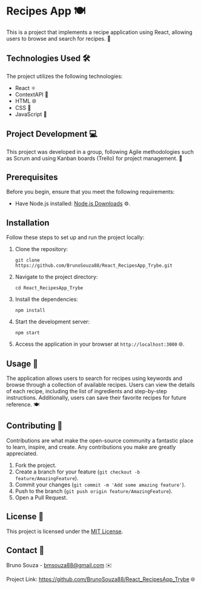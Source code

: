 <h1>Recipes App 🍽️</h1>

<p>This is a project that implements a recipe application using React, allowing users to browse and search for recipes. 🍳</p>

<h2>Technologies Used 🛠️</h2>

<p>The project utilizes the following technologies:</p>

<ul>
  <li>React ⚛️</li>
  <li>ContextAPI 🔄</li>
  <li>HTML 🌐</li>
  <li>CSS 🎨</li>
  <li>JavaScript 🚀</li>
</ul>

<h2>Project Development 💻</h2>

<p>This project was developed in a group, following Agile methodologies such as Scrum and using Kanban boards (Trello) for project management. 🚀</p>

<h2>Prerequisites</h2>

<p>Before you begin, ensure that you meet the following requirements:</p>

<ul>
  <li>Have Node.js installed: <a href="https://nodejs.org/en/download/">Node.js Downloads</a> ⚙️.</li>
</ul>

<h2>Installation</h2>

<p>Follow these steps to set up and run the project locally:</p>

<ol>
  <li>Clone the repository:</li>

  <pre><code>git clone https://github.com/BrunoSouza88/React_RecipesApp_Trybe.git</code></pre>

  <li>Navigate to the project directory:</li>

  <pre><code>cd React_RecipesApp_Trybe</code></pre>

  <li>Install the dependencies:</li>

  <pre><code>npm install</code></pre>

  <li>Start the development server:</li>

  <pre><code>npm start</code></pre>

  <li>Access the application in your browser at <code>http://localhost:3000</code> 🌐.</li>
</ol>

<h2>Usage 🚀</h2>

<p>The application allows users to search for recipes using keywords and browse through a collection of available recipes. Users can view the details of each recipe, including the list of ingredients and step-by-step instructions. Additionally, users can save their favorite recipes for future reference. 🍽️</p>

<h2>Contributing 🤝</h2>

<p>Contributions are what make the open-source community a fantastic place to learn, inspire, and create. Any contributions you make are greatly appreciated.</p>

<ol>
  <li>Fork the project.</li>
  <li>Create a branch for your feature (<code>git checkout -b feature/AmazingFeature</code>).</li>
  <li>Commit your changes (<code>git commit -m 'Add some amazing feature'</code>).</li>
  <li>Push to the branch (<code>git push origin feature/AmazingFeature</code>).</li>
  <li>Open a Pull Request.</li>
</ol>

<h2>License 📜</h2>

<p>This project is licensed under the <a href="LICENSE">MIT License</a>.</p>

<h2>Contact 📧</h2>

<p>Bruno Souza - <a href="mailto:bmsouza88@gmail.com">bmsouza88@gmail.com</a> ✉️</p>

<p>Project Link: <a href="https://github.com/BrunoSouza88/React_RecipesApp_Trybe">https://github.com/BrunoSouza88/React_RecipesApp_Trybe</a> 🌐</p>
